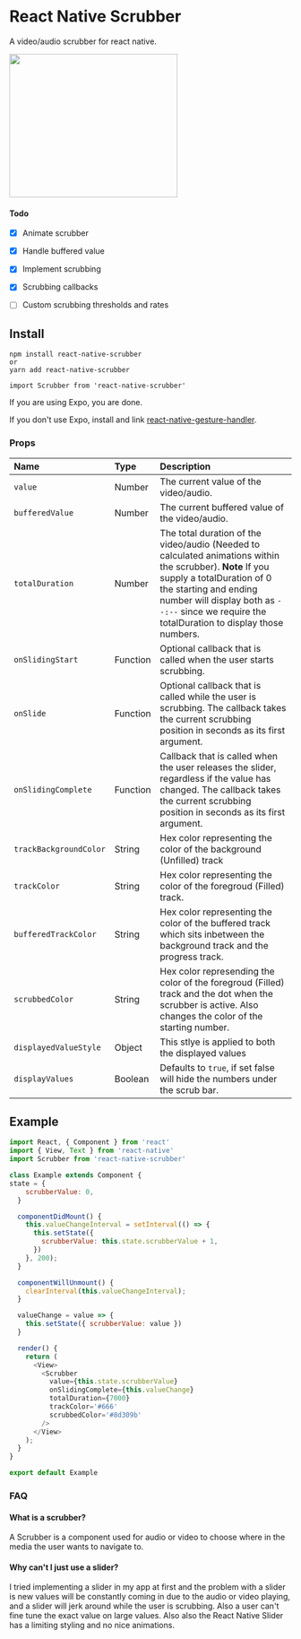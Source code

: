 # React Native Scrubber
A video/audio scrubber for react native.

<img src="https://imgur.com/kiiL7pY.gif" width="300" height="256">

#### Todo
- [x] Animate scrubber
- [x] Handle buffered value
- [x] Implement scrubbing
- [x] Scrubbing callbacks
- [ ] Custom scrubbing thresholds and rates


## Install

```
npm install react-native-scrubber 
or 
yarn add react-native-scrubber

import Scrubber from 'react-native-scrubber'
``` 

If you are using Expo, you are done.

If you don't use Expo, install and link [react-native-gesture-handler](https://github.com/software-mansion/react-native-gesture-handler).


### Props

Name | Type | Description
:--- | :--- | :---
`value` | Number | The current value of the video/audio.
`bufferedValue` | Number | The current buffered value of the video/audio.
`totalDuration` | Number | The total duration of the video/audio (Needed to calculated animations within the scrubber). **Note** If you supply a totalDuration of 0 the starting and ending number will display both as `--:--` since we require the totalDuration to display those numbers. 
`onSlidingStart` | Function | Optional callback that is called when the user starts scrubbing.
`onSlide` | Function | Optional callback that is called while the user is scrubbing. The callback takes the current scrubbing position in seconds as its first argument.
`onSlidingComplete` | Function | Callback that is called when the user releases the slider, regardless if the value has changed. The callback takes the current scrubbing position in seconds as its first argument.
`trackBackgroundColor` | String | Hex color representing the color of the background (Unfilled) track
`trackColor` | String | Hex color representing the color of the foregroud (Filled) track.
`bufferedTrackColor` | String | Hex color representing the color of the buffered track which sits inbetween the background track and the progress track.
`scrubbedColor` | String | Hex color represending the color of the foregroud (Filled) track and the dot when the scrubber is active. Also changes the color of the starting number.
`displayedValueStyle` | Object | This stlye is applied to both the displayed values
`displayValues` | Boolean | Defaults to `true`, if set false will hide the numbers under the scrub bar.

## Example

```javascript
import React, { Component } from 'react'
import { View, Text } from 'react-native'
import Scrubber from 'react-native-scrubber'

class Example extends Component {
state = {
    scrubberValue: 0,
  }

  componentDidMount() {
    this.valueChangeInterval = setInterval(() => {
      this.setState({ 
        scrubberValue: this.state.scrubberValue + 1,
      })
    }, 200);
  }

  componentWillUnmount() {
    clearInterval(this.valueChangeInterval);
  }

  valueChange = value => {
    this.setState({ scrubberValue: value })
  }

  render() {
    return (
      <View>
        <Scrubber 
          value={this.state.scrubberValue}
          onSlidingComplete={this.valueChange}
          totalDuration={7000}
          trackColor='#666'
          scrubbedColor='#8d309b'
        />
      </View>
    );
  }
}

export default Example
```

### FAQ

#### What is a scrubber?
A Scrubber is a component used for audio or video to choose where in the media the user wants to navigate to.

#### Why can't I just use a slider?
I tried implementing a slider in my app at first and the problem with a slider is new values will be constantly coming in due to the audio or video playing, and a slider will jerk around while the user is scrubbing. Also a user can't fine tune the exact value on large values. Also also the React Native Slider has a limiting styling and no nice animations.
